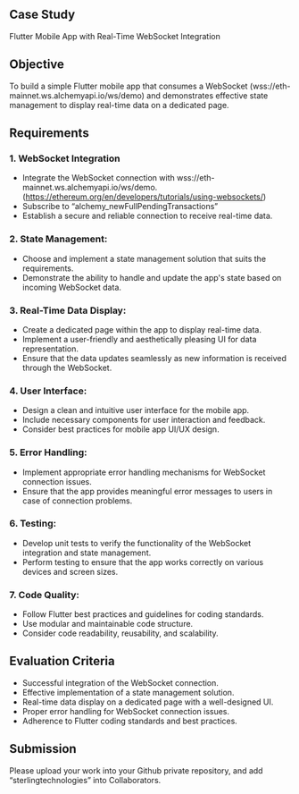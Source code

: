## Case Study 
Flutter Mobile App with Real-Time WebSocket Integration

## Objective
To build a simple Flutter mobile app that consumes a WebSocket (wss://eth-mainnet.ws.alchemyapi.io/ws/demo) and demonstrates effective state management to display real-time data on a dedicated page.

## Requirements
### 1. WebSocket Integration
- Integrate the WebSocket connection with wss://eth-mainnet.ws.alchemyapi.io/ws/demo. (https://ethereum.org/en/developers/tutorials/using-websockets/)
- Subscribe to “alchemy_newFullPendingTransactions”
- Establish a secure and reliable connection to receive real-time data.

### 2.  State Management:
-  Choose and implement a state management solution that suits the requirements.
-  Demonstrate the ability to handle and update the app's state based on incoming WebSocket data.
### 3. Real-Time Data Display:
-  Create a dedicated page within the app to display real-time data.
-  Implement a user-friendly and aesthetically pleasing UI for data representation.
-  Ensure that the data updates seamlessly as new information is received through the WebSocket.
### 4. User Interface:
-  Design a clean and intuitive user interface for the mobile app.
-  Include necessary components for user interaction and feedback.
-  Consider best practices for mobile app UI/UX design.
### 5. Error Handling:
-  Implement appropriate error handling mechanisms for WebSocket connection issues.
-  Ensure that the app provides meaningful error messages to users in case of connection problems.
### 6. Testing:
-  Develop unit tests to verify the functionality of the WebSocket integration and state management.
-  Perform testing to ensure that the app works correctly on various devices and screen sizes.
### 7. Code Quality:
-  Follow Flutter best practices and guidelines for coding standards.
-  Use modular and maintainable code structure.
-  Consider code readability, reusability, and scalability.

## Evaluation Criteria
- Successful integration of the WebSocket connection.
- Effective implementation of a state management solution.
- Real-time data display on a dedicated page with a well-designed UI.
- Proper error handling for WebSocket connection issues.
- Adherence to Flutter coding standards and best practices.

## Submission
Please upload your work into your Github private repository, and add “sterlingtechnologies” into Collaborators.